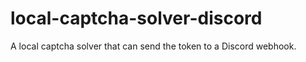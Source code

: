 # local-captcha-solver-discord
A local captcha solver that can send the token to a Discord webhook.
